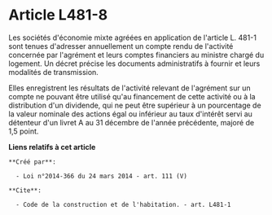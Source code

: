# Article L481-8

Les sociétés d'économie mixte agréées en application de l'article L. 481-1 sont tenues d'adresser annuellement un compte
rendu de l'activité concernée par l'agrément et leurs comptes financiers au ministre chargé du logement. Un décret précise
les documents administratifs à fournir et leurs modalités de transmission. 

Elles enregistrent les résultats de l'activité relevant de l'agrément sur un compte ne pouvant être utilisé qu'au financement
de cette activité ou à la distribution d'un dividende, qui ne peut être supérieur à un pourcentage de la valeur nominale des
actions égal ou inférieur au taux d'intérêt servi au détenteur d'un livret A au 31 décembre de l'année précédente, majoré de
1,5 point.

**Liens relatifs à cet article**

	**Créé par**:

	  - Loi n°2014-366 du 24 mars 2014 - art. 111 (V)

	**Cite**:

	  - Code de la construction et de l'habitation. - art. L481-1
